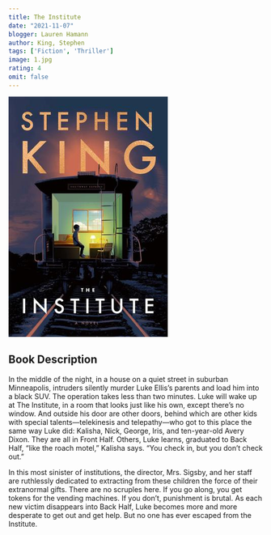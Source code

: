 ```yaml
---
title: The Institute 
date: "2021-11-07"
blogger: Lauren Hamann
author: King, Stephen 
tags: ['Fiction', 'Thriller']
image: 1.jpg
rating: 4
omit: false
---
```


![Book Cover](1.jpg)

## Book Description

In the middle of the night, in a house on a quiet street in suburban Minneapolis, intruders silently murder Luke Ellis’s parents and load him into a black SUV. The operation takes less than two minutes. Luke will wake up at The Institute, in a room that looks just like his own, except there’s no window. And outside his door are other doors, behind which are other kids with special talents—telekinesis and telepathy—who got to this place the same way Luke did: Kalisha, Nick, George, Iris, and ten-year-old Avery Dixon. They are all in Front Half. Others, Luke learns, graduated to Back Half, “like the roach motel,” Kalisha says. “You check in, but you don’t check out.”

In this most sinister of institutions, the director, Mrs. Sigsby, and her staff are ruthlessly dedicated to extracting from these children the force of their extranormal gifts. There are no scruples here. If you go along, you get tokens for the vending machines. If you don’t, punishment is brutal. As each new victim disappears into Back Half, Luke becomes more and more desperate to get out and get help. But no one has ever escaped from the Institute. 